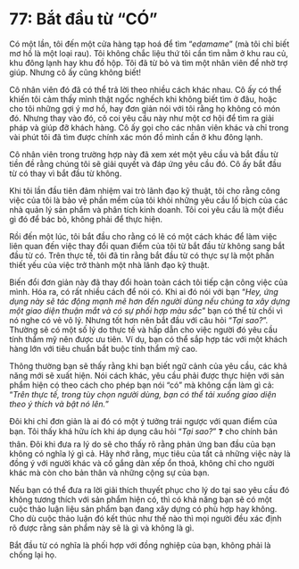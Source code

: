 # 77: Bắt đầu từ “CÓ”

Có một lần, tôi đến một cửa hàng tạp hoá để tìm “*edamame*” (mà tôi chỉ biết mơ hồ là một loại rau). Tôi không chắc liệu thứ tôi cần tìm nằm ở khu rau củ, khu đông lạnh hay khu đồ hộp. Tôi đã từ bỏ và tìm một nhân viên để nhờ trợ giúp. Nhưng cô ấy cũng không biết!

Cô nhân viên đó đã có thể trả lời theo nhiều cách khác nhau. Cô ấy có thể khiến tôi cảm thấy mình thật ngốc nghếch khi không biết tìm ở đâu, hoặc cho tôi những gợi ý mơ hồ, hay đơn giản nói với tôi rằng họ không có món đó. Nhưng thay vào đó, cô coi yêu cầu này như một cơ hội để tìm ra giải pháp và giúp đỡ khách hàng. Cô ấy gọi cho các nhân viên khác và chỉ trong vài phút tôi đã tìm được chính xác món đồ mình cần ở khu đông lạnh.

Cô nhân viên trong trường hợp này đã xem xét một yêu cầu và bắt đầu từ tiền đề rằng chúng tôi sẽ giải quyết và đáp ứng yêu cầu đó. Cô ấy bắt đầu từ có thay vì bắt đầu từ không.

Khi tôi lần đầu tiên đảm nhiệm vai trò lãnh đạo kỹ thuật, tôi cho rằng công việc của tôi là bảo vệ phần mềm của tôi khỏi những yêu cầu lố bịch của các nhà quản lý sản phẩm và phân tích kinh doanh. Tôi coi yêu cầu là một điều gì đó để bác bỏ, không phải để thực hiện.

Rồi đến một lúc, tôi bắt đầu cho rằng có lẽ có một cách khác để làm việc liên quan đến việc thay đổi quan điểm của tôi từ bắt đầu từ không sang bắt đầu từ có. Trên thực tế, tôi đã tin rằng bắt đầu từ có thực sự là một phần thiết yếu của việc trở thành một nhà lãnh đạo kỹ thuật.

Biến đổi đơn giản này đã thay đổi hoàn toàn cách tôi tiếp cận công việc của mình. Hóa ra, có rất nhiều cách để nói có. Khi ai đó nói với bạn “*Hey, ứng dụng này sẽ tác động mạnh mẽ hơn đến người dùng nếu chúng ta xây dựng một giao diện thuận mắt và có sự phối hợp màu sắc*” bạn có thể từ chối vì nó nghe có vẻ vô lý. Nhưng tốt hơn nên bắt đầu với câu hỏi “*Tại sao?*”. Thường sẽ có một số lý do thực tế và hấp dẫn cho việc người đó yêu cầu tính thẩm mỹ nên được ưu tiên. Ví dụ, bạn có thể sắp hợp tác với một khách hàng lớn với tiêu chuẩn bắt buộc tính thẩm mỹ cao.

Thông thường bạn sẽ thấy rằng khi bạn biết ngữ cảnh của yêu cầu, các khả năng mới sẽ xuất hiện. Nói cách khác, yêu cầu phải được thực hiện với sản phẩm hiện có theo cách cho phép bạn nói “có” mà không cần làm gì cả: “*Trên thực tế, trong tùy chọn người dùng, bạn có thể tải xuống giao diện theo ý thích và bật nó lên.*”

Đôi khi chỉ đơn giản là ai đó có một ý tưởng trái ngược với quan điểm của bạn. Tôi thấy khá hữu ích khi áp dụng câu hỏi “*Tại sao?*” ❓ cho chính bản thân. Đôi khi đưa ra lý do sẽ cho thấy rõ rằng phản ứng ban đầu của bạn không có nghĩa lý gì cả. Hãy nhớ rằng, mục tiêu của tất cả những việc này là đồng ý với người khác và cố gắng dàn xếp ổn thoả, không chỉ cho người khác mà còn cho bản thân và những cộng sự của bạn.

Nếu bạn có thể đưa ra lời giải thích thuyết phục cho lý do tại sao yêu cầu đó không tương thích với sản phẩm hiện có, thì có khả năng bạn sẽ có một cuộc thảo luận liệu sản phẩm bạn đang xây dựng có phù hợp hay không. Cho dù cuộc thảo luận đó kết thúc như thế nào thì mọi người đều xác định rõ được rằng sản phẩm này sẽ là gì và không là gì.

Bắt đầu từ có nghĩa là phối hợp với đồng nghiệp của bạn, không phải là chống lại họ.